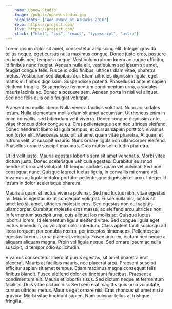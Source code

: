 ```yaml
---
    name: Upnow Studio
    image: /public/upnow-studio.jpg
    highlights: ["Won award at AIHacks 2016"]
    repo: https://project.com/
    live: https://project.com/
    stack: ["html", "css", "react", "typescript", "astro"]
---
```


Lorem ipsum dolor sit amet, consectetur adipiscing elit. Integer gravida tellus neque, eget cursus nulla maximus congue. Donec justo eros, posuere eu iaculis nec, tempor a neque. Vestibulum rutrum lorem ac augue efficitur, id finibus nunc feugiat. Aenean nulla elit, vestibulum sed ipsum sit amet, feugiat congue felis. Fusce id odio finibus, ultrices diam vitae, pharetra metus. Vestibulum sed dapibus dui. Etiam ultricies dignissim ligula, eget mattis mi finibus dignissim. Suspendisse potenti. Phasellus id ante et sapien eleifend fringilla. Suspendisse fermentum condimentum urna, a sodales mauris lacinia ac. Donec a posuere sem. Aenean porta in nisl vel aliquet. Sed nec felis quis odio feugiat volutpat.

Praesent eu mollis libero. Nulla viverra facilisis volutpat. Nunc ac sodales ipsum. Nulla elementum mollis diam sit amet accumsan. Ut rhoncus enim in enim convallis, sed bibendum velit viverra. Donec congue dignissim ante, vitae rhoncus dolor congue eu. Cras pellentesque sem nec ultrices eleifend. Donec hendrerit libero id ligula tempus, et cursus sapien porttitor. Vivamus non tortor elit. Maecenas suscipit sit amet quam vitae pharetra. Aliquam et rutrum velit, at suscipit mauris. Nunc ornare ligula non ullamcorper eleifend. Phasellus ornare suscipit maximus. Cras mattis sollicitudin pharetra.

Ut id velit justo. Mauris egestas lobortis sem sit amet venenatis. Morbi vitae dictum justo. Donec scelerisque vehicula egestas. Curabitur euismod hendrerit urna vel volutpat. Ut tempor sodales quam vel pulvinar. Sed non consequat nunc. Quisque laoreet luctus ligula, in convallis mi ornare vel. Vivamus ac ligula in dolor porttitor pellentesque dignissim et arcu. Integer id ipsum in dolor scelerisque pharetra.

Mauris a quam et lectus viverra pulvinar. Sed nec luctus nibh, vitae egestas mi. Mauris egestas ex at consequat volutpat. Fusce nulla nisi, luctus sit amet leo sit amet, ultricies molestie eros. Sed egestas non dui sagittis ullamcorper. Curabitur molestie eros massa, ac eleifend arcu ultricies non. In fermentum suscipit urna, quis aliquet leo mollis ac. Quisque luctus lobortis lorem, id elementum ligula eleifend vitae. Sed congue ligula eget lectus bibendum, ac volutpat dolor interdum. Class aptent taciti sociosqu ad litora torquent per conubia nostra, per inceptos himenaeos. Pellentesque egestas lorem ut urna placerat vehicula. Fusce arcu ex, dictum nec neque a, aliquam aliquam magna. Proin vel ligula neque. Sed ornare ipsum ac nulla suscipit, id tempor odio sollicitudin.

Vivamus consectetur libero at purus egestas, sit amet pharetra erat placerat. Mauris at facilisis mauris, nec placerat arcu. Praesent suscipit efficitur sapien sit amet tempus. Etiam maximus magna consequat felis finibus blandit. Fusce eleifend dolor eu tincidunt faucibus. Praesent a condimentum elit. Mauris et lobortis risus. Sed dictum neque et fermentum facilisis. Duis vitae dictum nisi. Sed sem erat, sagittis quis urna vulputate, cursus ultrices metus. Mauris eget ornare nisl. Cras rhoncus sit amet nisi a gravida. Morbi vitae tincidunt sapien. Nam pulvinar tellus at tristique fringilla.

